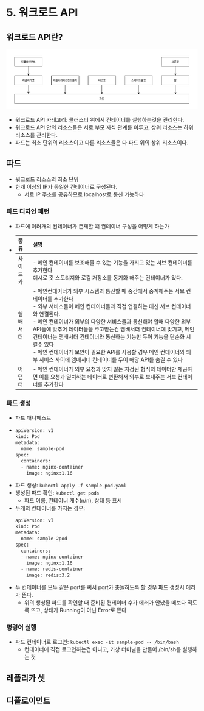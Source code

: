 # 5. 워크로드 API

## 워크로드 API란?
<img src="images/workload.PNG" />

- 워크로드 API 카테고리: 클러스터 위에서 컨테이너를 실행하는것을 관리한다.
- 워크로드 API 안의 리소스들은 서로 부모 자식 관계를 이루고, 상위 리소스는 하위 리소스를 관리한다.
- 파드는 최소 단위의 리소스이고 다른 리소스들은 다 파드 위의 상위 리소스이다.

## 파드
- 워크로드 리소스의 최소 단위
- 한개 이상의 IP가 동일한 컨테이너로 구성된다.
  - 서로 IP 주소를 공유하므로 localhost로 통신 가능하다
### 파드 디자인 패턴
- 파드에 여러개의 컨테이너가 존재할 떄 컨테이너 구성을 어떻게 하는가
- | 종류 | 설명 |
  |------|------|
  | 사이드카 | - 메인 컨테이너를 보조해줄 수 있는 기능을 가지고 있는 서브 컨테이너를 추가한다<br />예시로 깃 스토리지와 로컬 저장소를 동기화 해주는 컨테이너가 있다. |
  | 앰배서더 | - 메인컨테이너가 외부 시스템과 통신할 때 중간에서 중계해주는 서브 컨테이너를 추가한다<br />- 외부 서비스들이 메인 컨테이너들과 직접 연결하는 대신 서브 컨테이너와 연결된다.<br />- 메인 컨테이너가 외부의 다양한 서비스들과 통신해야 할때 다양한 외부 API들에 맞추어 데이터들을 주고받는건 앰배서더 컨테이너에 맞기고, 메인 컨테이너는 앰배서더 컨테이너와 통신하는 기능만 두어 기능을 단순화 시킬수 있다<br />- 메인 컨테이너가 보안이 필요한 API를 사용할 경우 메인 컨테이너와 외부 서비스 사이에 앰배서더 컨테이너를 두어 해당 API를 숨길 수 있다 |
  | 어댑터 | - 메인 컨테이너가 외부 요청과 맞지 않는 지정된 형식의 데이터만 제공하면 이를 요청과 일치하는 데이터로 변환해서 외부로 보내주는 서브 컨테이너를 추가한다 |

### 파드 생성
- 파드 매니페스트
- ```
  apiVersion: v1
  kind: Pod
  metadata:
    name: sample-pod
  spec:
    containers:
    - name: nginx-container
      image: nginx:1.16
  ```
- 파드 생성: ```kubectl apply -f sample-pod.yaml```
- 생성된 파드 확인: ```kubectl get pods```
  - 파드 이름, 컨테이너 개수(n/n), 상태 등 표시
- 두개의 컨테이너를 가지는 경우:
  ```
  apiVersion: v1
  kind: Pod
  metadata:
    name: sample-2pod
  spec:
    containers:
    - name: nginx-container
      image: nginx:1.16
    - name: redis-container
      image: redis:3.2
    ```
- 두 컨테이너를 모두 같은 port를 써서 port가 충돌하도록 할 경우 파드 생성시 에러가 뜬다.
  - 위의 생성된 파드를 확인할 때 준비된 컨테이너 수가 에러가 안났을 때보다 적도록 뜨고, 상태가 Running이 아닌 Error로 뜬다

### 명령어 실행
- 파드 컨테이너로 로그인: ```kubectl exec -it sample-pod -- /bin/bash```
  - 컨테이너에 직접 로그인하는건 아니고, 가상 터미널을 만들어 /bin/sh를 실행하는 것
  

## 레플리카 셋

## 디플로이먼트

